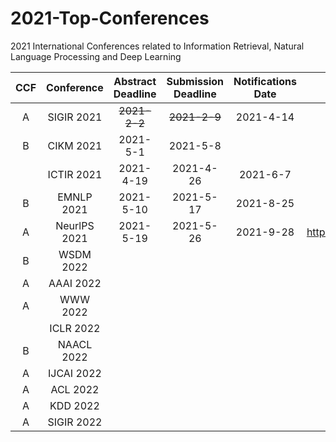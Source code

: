 # 2021-Top-Conferences
2021 International Conferences related to Information Retrieval, Natural Language Processing and Deep Learning

| CCF | Conference | Abstract Deadline | Submission Deadline  | Notifications Date | Website | 
| :----:| :----: | :----: | :----: | :----: |:----: |
| A | SIGIR 2021 | ~~2021-2-2~~ | ~~2021-2-9~~ | 2021-4-14 | http://sigir.org/sigir2021/ |
| B | CIKM 2021 | 2021-5-1 | 2021-5-8 |  | https://www.cikm2021.org/ |
|  | ICTIR 2021 | 2021-4-19 | 2021-4-26 | 2021-6-7 | https://ictir2021.org/ |
| B | EMNLP 2021 | 2021-5-10 | 2021-5-17 | 2021-8-25 | https://2021.emnlp.org/ |
| A | NeurlPS 2021 | 2021-5-19 | 2021-5-26 | 2021-9-28 | https://neurips.cc/Conferences/2021/ |
| B | WSDM 2022 |  |  |  |  |
| A | AAAI 2022 |  |  |  |  |
| A | WWW 2022 |  |  |  |  |
|  | ICLR 2022 |  |  |  |  |
| B | NAACL 2022 |  |  |  |  |
| A | IJCAI 2022 |  |  |  |  |
| A | ACL 2022 |  |  |  |  |
| A | KDD 2022 |  |  |  |  |
| A | SIGIR 2022 |  |  |  |  |
